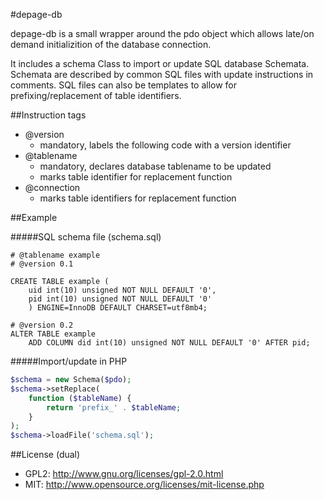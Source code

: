 #depage-db

depage-db is a small wrapper around the pdo object which allows late/on demand
initializition of the database connection.

It includes a schema Class to import or update SQL database Schemata. Schemata
are described by common SQL files with update instructions in comments. SQL
files can also be templates to allow for prefixing/replacement of table
identifiers.

##Instruction tags

- @version
    - mandatory, labels the following code with a version identifier
- @tablename
    - mandatory, declares database tablename to be updated
    - marks table identifier for replacement function
- @connection
    - marks table identifiers for replacement function

##Example

#####SQL schema file (schema.sql)

```mysql
# @tablename example
# @version 0.1

CREATE TABLE example (
    uid int(10) unsigned NOT NULL DEFAULT '0',
    pid int(10) unsigned NOT NULL DEFAULT '0'
    ) ENGINE=InnoDB DEFAULT CHARSET=utf8mb4;

# @version 0.2
ALTER TABLE example
    ADD COLUMN did int(10) unsigned NOT NULL DEFAULT '0' AFTER pid;
```

#####Import/update in PHP
```php
$schema = new Schema($pdo);
$schema->setReplace(
    function ($tableName) {
        return 'prefix_' . $tableName;
    }
);
$schema->loadFile('schema.sql');
```

##License (dual)

- GPL2: <http://www.gnu.org/licenses/gpl-2.0.html>
- MIT: <http://www.opensource.org/licenses/mit-license.php>

